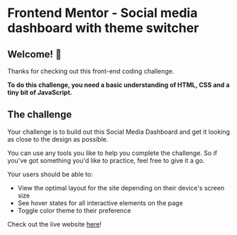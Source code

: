 # Frontend Mentor - Social media dashboard with theme switcher


## Welcome! 👋

Thanks for checking out this front-end coding challenge.

**To do this challenge, you need a basic understanding of HTML, CSS and a tiny bit of JavaScript.**

## The challenge

Your challenge is to build out this Social Media Dashboard and get it looking as close to the design as possible.

You can use any tools you like to help you complete the challenge. So if you've got something you'd like to practice, feel free to give it a go.

Your users should be able to:

- View the optimal layout for the site depending on their device's screen size
- See hover states for all interactive elements on the page
- Toggle color theme to their preference



Check out the live website [here](https://hariom7492.github.io/social-media-dashboard/)!
